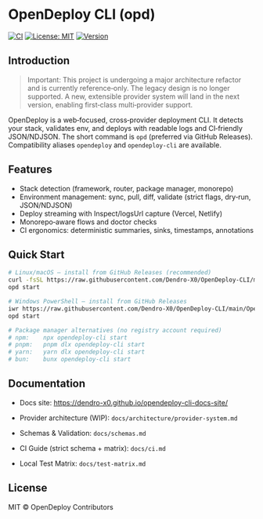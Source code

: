 # OpenDeploy CLI (opd)

[![CI](https://github.com/Dendro-X0/OpenDeploy-CLI/actions/workflows/ci.yml/badge.svg)](https://github.com/Dendro-X0/OpenDeploy-CLI/actions/workflows/ci.yml)
[![License: MIT](https://img.shields.io/badge/License-MIT-yellow.svg)](LICENSE)
[![Version](https://img.shields.io/github/v/tag/Dendro-X0/OpenDeploy-CLI?label=version)](https://github.com/Dendro-X0/OpenDeploy-CLI/releases)

## Introduction

> Important: This project is undergoing a major architecture refactor and is currently reference‑only. The legacy design is no longer supported. A new, extensible provider system will land in the next version, enabling first‑class multi‑provider support.

OpenDeploy is a web‑focused, cross‑provider deployment CLI. It detects your stack, validates env, and deploys with readable logs and CI‑friendly JSON/NDJSON. The short command is `opd` (preferred via GitHub Releases). Compatibility aliases `opendeploy` and `opendeploy-cli` are available.

## Features

- Stack detection (framework, router, package manager, monorepo)
- Environment management: sync, pull, diff, validate (strict flags, dry‑run, JSON/NDJSON)
- Deploy streaming with Inspect/logsUrl capture (Vercel, Netlify)
- Monorepo‑aware flows and doctor checks
- CI ergonomics: deterministic summaries, sinks, timestamps, annotations

## Quick Start

```bash
# Linux/macOS — install from GitHub Releases (recommended)
curl -fsSL https://raw.githubusercontent.com/Dendro-X0/OpenDeploy-CLI/main/OpenDeploy%20CLI/scripts/install/install.sh | bash
opd start

# Windows PowerShell — install from GitHub Releases
iwr https://raw.githubusercontent.com/Dendro-X0/OpenDeploy-CLI/main/OpenDeploy%20CLI/scripts/install/install.ps1 -UseBasicParsing | iex
opd start

# Package manager alternatives (no registry account required)
# npm:    npx opendeploy-cli start
# pnpm:   pnpm dlx opendeploy-cli start
# yarn:   yarn dlx opendeploy-cli start
# bun:    bunx opendeploy-cli start
```

## Documentation

- Docs site: https://dendro-x0.github.io/opendeploy-cli-docs-site/
- Provider architecture (WIP): `docs/architecture/provider-system.md`

- Schemas & Validation: `docs/schemas.md`
- CI Guide (strict schema + matrix): `docs/ci.md`
- Local Test Matrix: `docs/test-matrix.md`

## License

MIT © OpenDeploy Contributors
